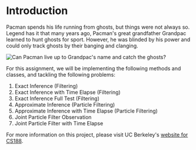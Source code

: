 # Introduction

Pacman spends his life running from ghosts, but things were not always so. Legend has it that many years ago, Pacman's great grandfather Grandpac learned to hunt ghosts for sport. However, he was blinded by his power and could only track ghosts by their banging and clanging.

![Can Pacman live up to Grandpac's name and catch the ghosts?](https://github.com/ngbolin/PacManProjects/blob/master/images/busters.png)

For this assignment, we will be implementing the following methods and classes, and tackling the following problems:

1. Exact Inference (Filtering)
2. Exact Inference with Time Elapse (Filtering)
3. Exact Inference Full Test (Filtering)
4. Approximate Inference (Particle Filtering)
5. Approximate Inference with Time Elapse (Particle Filtering)
6. Joint Particle Filter Observation
7. Joint Particle Filter with Time Elapse

For more information on this project, please visit UC Berkeley's [website for CS188](http://ai.berkeley.edu/tracking.html).

